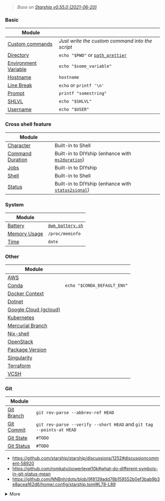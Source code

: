 > *Base on [Starship v0.55.0 (2021-06-20)](https://github.com/starship/starship/releases/tag/v0.55.0)*

### Basic
|Module                                                                   |                                                                          |
|-------------------------------------------------------------------------|--------------------------------------------------------------------------|
|      [Custom commands](https://starship.rs/config/#custom-commands)     |*Just write the custom command into the script*                           |
|            [Directory](https://starship.rs/config/#directory)           |`echo "$PWD"` or [`path_prettier`](https://github.com/NNBnh/path_prettier)|
| [Environment Variable](https://starship.rs/config/#environment-variable)|`echo "$some_variable"`                                                   |
|             [Hostname](https://starship.rs/config/#hostname)            |`hostname`                                                                |
|           [Line Break](https://starship.rs/config/#line-break)          |`echo` or `printf '\n'`                                                   |
|               [Prompt](https://starship.rs/config/#prompt)              |`printf "somestring"`                                                     |
|                [SHLVL](https://starship.rs/config/#shlvl)               |`echo "$SHLVL"`                                                           |
|             [Username](https://starship.rs/config/#username)            |`echo "$USER"`                                                            |

### Cross shell feature
|Module                                                                   |                                                                                                |
|-------------------------------------------------------------------------|------------------------------------------------------------------------------------------------|
|            [Character](https://starship.rs/config/#character)           |Built-in to Shell                                                                               |
|     [Command Duration](https://starship.rs/config/#command-duration)    |Built-in to DIYship (enhance with [`ms2duration`](https://github.com/info-mono/ms2duration))    |
|                 [Jobs](https://starship.rs/config/#jobs)                |Built-in to DIYship                                                                             |
|                [Shell](https://starship.rs/config/#shell)               |Built-in to Shell                                                                               |
|               [Status](https://starship.rs/config/#status)              |Built-in to DIYship (enhance with [`status2signal`](https://github.com/info-mono/status2signal))|

### System
|Module                                                                   |                                                                                                    |
|-------------------------------------------------------------------------|----------------------------------------------------------------------------------------------------|
|              [Battery](https://starship.rs/config/#battery)             |[`dwm_battery.sh`](https://github.com/joestandring/dwm-bar/blob/master/bar-functions/dwm_battery.sh)|
|         [Memory Usage](https://starship.rs/config/#memory-usage)        |`/proc/meminfo`                                                                                     |
|                 [Time](https://starship.rs/config/#time)                |`date`                                                                                              |

### Other
|Module                                                                   |                           |
|-------------------------------------------------------------------------|---------------------------|
|                  [AWS](https://starship.rs/config/#aws)                 |                           |
|                [Conda](https://starship.rs/config/#conda)               |`echo "$CONDA_DEFAULT_ENV"`|
|       [Docker Context](https://starship.rs/config/#docker-context)      |                           |
|               [Dotnet](https://starship.rs/config/#dotnet)              |                           |
|[Google Cloud (gcloud)](https://starship.rs/config/#google-cloud-gcloud) |                           |
|           [Kubernetes](https://starship.rs/config/#kubernetes)          |                           |
|     [Mercurial Branch](https://starship.rs/config/#mercurial-branch)    |                           |
|            [Nix-shell](https://starship.rs/config/#nix-shell)           |                           |
|            [OpenStack](https://starship.rs/config/#openstack)           |                           |
|      [Package Version](https://starship.rs/config/#package-version)     |                           |
|          [Singularity](https://starship.rs/config/#singularity)         |                           |
|            [Terraform](https://starship.rs/config/#terraform)           |                           |
|                 [VCSH](https://starship.rs/config/#vcsh)                |                           |

### Git
|Module                                                                   |                                                                    |
|-------------------------------------------------------------------------|--------------------------------------------------------------------|
|           [Git Branch](https://starship.rs/config/#git-branch)          |`git rev-parse --abbrev-ref HEAD`                                   |
|           [Git Commit](https://starship.rs/config/#git-commit)          |`git rev-parse --verify --short HEAD` and `git tag --points-at HEAD`|
|            [Git State](https://starship.rs/config/#git-state)           |`#TODO`                                                             |
|           [Git Status](https://starship.rs/config/#git-status)          |`#TODO`                                                             |

- https://github.com/starship/starship/discussions/1252#discussioncomment-58920
- https://github.com/romkatv/powerlevel10k#what-do-different-symbols-in-git-status-mean
- https://github.com/NNBnh/dots/blob/9f8139add78b159552b0ef3bab9b3e8aceaf62d6/home/.config/starship.toml#L78-L89

<details>
<summary>More</summary>
  
### Version
|Module                                                                   |
|-------------------------------------------------------------------------|
|                [CMake](https://starship.rs/config/#cmake)               |
|              [Crystal](https://starship.rs/config/#crystal)             |
|                 [Dart](https://starship.rs/config/#dart)                |
|                 [Deno](https://starship.rs/config/#deno)                |
|               [Elixir](https://starship.rs/config/#elixir)              |
|                  [Elm](https://starship.rs/config/#elm)                 |
|               [Erlang](https://starship.rs/config/#erlang)              |
|               [Golang](https://starship.rs/config/#golang)              |
|                 [Helm](https://starship.rs/config/#helm)                |
|                 [Java](https://starship.rs/config/#java)                |
|                [Julia](https://starship.rs/config/#julia)               |
|               [Kotlin](https://starship.rs/config/#kotlin)              |
|                  [Lua](https://starship.rs/config/#lua)                 |
|                  [Nim](https://starship.rs/config/#nim)                 |
|               [NodeJS](https://starship.rs/config/#node-js)             |
|                [OCaml](https://starship.rs/config/#ocaml)               |
|                 [Perl](https://starship.rs/config/#perl)                |
|                  [PHP](https://starship.rs/config/#php)                 |
|           [PureScript](https://starship.rs/config/#purescript)          |
|               [Python](https://starship.rs/config/#python)              |
|                    [R](https://starship.rs/config/#r)                   |
|                  [Red](https://starship.rs/config/#red)                 |
|                 [Ruby](https://starship.rs/config/#ruby)                |
|                 [Rust](https://starship.rs/config/#rust)                |
|                [Scala](https://starship.rs/config/#scala)               |
|                [Swift](https://starship.rs/config/#swift)               |
|              [Vagrant](https://starship.rs/config/#vagrant)             |
|                [VLang](https://starship.rs/config/#vlang)               |
|                  [Zig](https://starship.rs/config/#zig)                 |

</details>
